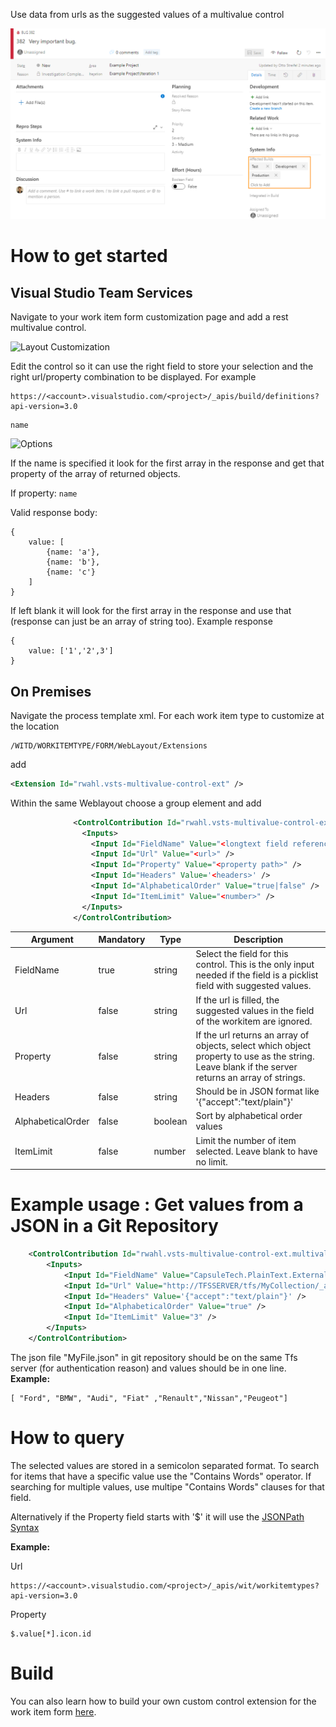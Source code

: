 Use data from urls as the suggested values of a multivalue control

![Work Item Form](img/form.png)


# How to get started
## Visual Studio Team Services

Navigate to your work item form customization page and add a rest multivalue control.

![Layout Customization](img/layoutCustomization.png)

Edit the control so it can use the right field to store your selection and the right url/property combination to be displayed. For example
```
https://<account>.visualstudio.com/<project>/_apis/build/definitions?api-version=3.0
```
```
name
```
![Options](img/options.png)

If the name is specified it look for the first array in the response and get that property of the array of returned objects.

If property: ```name```

Valid response body:
```
{
    value: [
        {name: 'a'},
        {name: 'b'},
        {name: 'c'}
    ]
}
```

If left blank it will look for the first array in the response and use that (response can just be an array of string too). Example response
```
{
    value: ['1','2',3']
}
```
## On Premises
Navigate the process template xml.
For each work item type to customize at the location 
```xpath
/WITD/WORKITEMTYPE/FORM/WebLayout/Extensions
```
add 
```xml
<Extension Id="rwahl.vsts-multivalue-control-ext" />
```
Within the same Weblayout choose a group element and add
```xml
              <ControlContribution Id="rwahl.vsts-multivalue-control-ext.multivalue-control-ext" Label="<control name>"  >
                <Inputs>
                  <Input Id="FieldName" Value="<longtext field reference name>" />
                  <Input Id="Url" Value="<url>" />
                  <Input Id="Property" Value="<property path>" />
                  <Input Id="Headers" Value='<headers>' />
                  <Input Id="AlphabeticalOrder" Value="true|false" />
                  <Input Id="ItemLimit" Value="<number>" />
                </Inputs>
              </ControlContribution>
```

Argument | Mandatory | Type | Description
-------- | -------- | -------- | --------
FieldName | true | string | Select the field for this control. This is the only input needed if the field is a picklist field with suggested values.
Url | false | string | If the url is filled, the suggested values in the field of the workitem are ignored.
Property | false | string | If the url returns an array of objects, select which object property to use as the string. Leave blank if the server returns an array of strings.
Headers | false | string | Should be in JSON format like '{\"accept\":\"text/plain\"}'
AlphabeticalOrder | false | boolean | Sort by alphabetical order values
ItemLimit | false | number | Limit the number of item selected. Leave blank to have no limit.

# Example usage : Get values from a JSON in a Git Repository

```xml
    <ControlContribution Id="rwahl.vsts-multivalue-control-ext.multivalue-control-ext" Label="PlainText ExternalTest"  >
        <Inputs>
            <Input Id="FieldName" Value="CapsuleTech.PlainText.ExternalTest" />
            <Input Id="Url" Value="http://TFSSERVER/tfs/MyCollection/_apis/git/repositories/REPOSITORY_GUID/items/MyFile.json" />
            <Input Id="Headers" Value='{"accept":"text/plain"}' />
            <Input Id="AlphabeticalOrder" Value="true" />
            <Input Id="ItemLimit" Value="3" />
        </Inputs>
    </ControlContribution>
```

The json file "MyFile.json" in git repository should be on the same Tfs server (for authentication reason) and values should be in one line.
**Example:**
```
[ "Ford", "BMW", "Audi", "Fiat" ,"Renault","Nissan","Peugeot"]
```


# How to query

The selected values are stored in a semicolon separated format.  To search for items that have a specific value use the "Contains Words" operator.  If searching for multiple values, use multipe "Contains Words" clauses for that field.

Alternatively if the Property field starts with '$' it will use the [JSONPath Syntax](http://jsonpath.com/)

**Example:**

Url
```
https://<account>.visualstudio.com/<project>/_apis/wit/workitemtypes?api-version=3.0
```
Property
```
$.value[*].icon.id
```

# Build 
You can also learn how to build your own custom control extension for the work item form [here](https://www.visualstudio.com/en-us/docs/integrate/extensions/develop/custom-control). 
